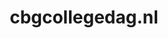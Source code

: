 ---
layout: post
title:  "cbgcollegedag.nl"
internal_url:  "/dutchgov/cbgcollegedag.nl.html"
categories: dutchgov
---